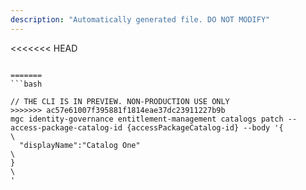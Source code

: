 ```yaml
---
description: "Automatically generated file. DO NOT MODIFY"
---
```


<<<<<<< HEAD
```cli

=======
```bash

// THE CLI IS IN PREVIEW. NON-PRODUCTION USE ONLY
>>>>>>> ac57e61007f395881f1814eae37dc23911227b9b
mgc identity-governance entitlement-management catalogs patch --access-package-catalog-id {accessPackageCatalog-id} --body '{\
  "displayName":"Catalog One"\
}\
'

```